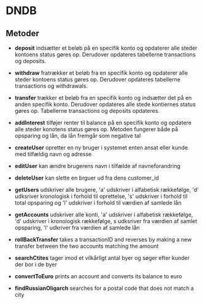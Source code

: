# DNDB

## Metoder

* **deposit** indsætter et beløb på en specifik konto og opdaterer alle steder kontoens status gøres op.
Derudover opdateres tabellerne transactions og deposits.

* **withdraw** fratrækker et beløb fra en specifik konto og opdaterer alle steder kontoens status gøres op.
Derudover opdateres tabellerne transactions og withdrawals.

* **transfer** trækker et beløb fra en specifik konto og indsætter det på en anden specifik konto. 
Derudover opdateres alle stede kontiernes status gøres op.
Tabellerne transactions og deposits opdateres.

* **addInterest** tilføjer renter til balance på en specifik konto og opdatere alle steder konotens status gøres op. Metoden fungerer både på opsparing og lån, da lån fremgår som negative tal

* **createUser** opretter en ny bruger i systemet enten ansat eller kunde med tilfældig navn og adresse

* **editUser** kan ændre brugerens navn i tilfælde af navneforandring

* **deleteUser** kan slette en brguer ud fra dens customer_id

* **getUsers** udskriver alle brugere, 'a' udskriver i alfabetisk rækkefølge, 'd' udksriver kronologisk i forhold til oprettelse, 's' udskriver i forhold til total opsparing og 'l' udskriver i forhold til værdien af samlede lån

* **getAccounts** udskriver alle konti, 'a' udskriver i alfabetisk rækkefølge, 'd' udskriver i kronologisk rækkefølge, s udksriver fra værdien af samlet opsparing, 'l' udkriver fra værdien af samlede lån

* **rollBackTransfer** takes a transactionID and reverses by making a new transfer between the two accounts matching the amount

* **searchCtites** tager imod et vilkårligt antal byer og søger efter kunder der bor i de byer

* **convertToEuro** prints an account and converts its balance to euro

* **findRussianOligarch** searches for a postal code that does not match a city


